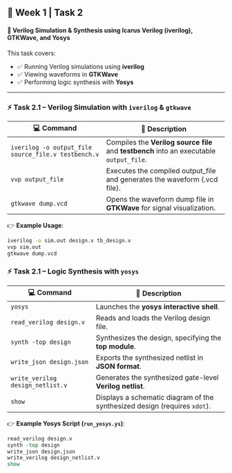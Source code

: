## 📘 Week 1 | Task 2  
#### 🔹 Verilog Simulation & Synthesis using **Icarus Verilog (iverilog)**, **GTKWave**, and **Yosys**

This task covers:
- ✅ Running Verilog simulations using **iverilog**  
- ✅ Viewing waveforms in **GTKWave**  
- ✅ Performing logic synthesis with **Yosys**

---

### ⚡ Task 2.1 – Verilog Simulation with `iverilog` & `gtkwave`

| 💻 Command | 📖 Description |
|------------|----------------|
| `iverilog -o output_file source_file.v testbench.v` | Compiles the **Verilog source file** and **testbench** into an executable `output_file`. |
| `vvp output_file` | Executes the compiled output_file and generates the waveform (.vcd file). |
| `gtkwave dump.vcd` | Opens the waveform dump file in **GTKWave** for signal visualization. |

👉 **Example Usage**:  
```bash
iverilog -o sim.out design.v tb_design.v
vvp sim.out
gtkwave dump.vcd
```
### ⚡ Task 2.1 – Logic Synthesis with `yosys`

| 💻 Command | 📖 Description |
|------------|----------------|
| `yosys` | Launches the **yosys interactive shell**. |
| `read_verilog design.v` | Reads and loads the Verilog design file. |
| `synth -top design` | Synthesizes the design, specifying the **top module**. |
| `write_json design.json` | Exports the synthesized netlist in **JSON format**. |
| `write_verilog design_netlist.v` | Generates the synthesized gate-level **Verilog netlist**. |
| `show` | Displays a schematic diagram of the synthesized design (requires `xdot`). |

👉 **Example Yosys Script (`run_yosys.ys`)**:  
```tcl
read_verilog design.v
synth -top design
write_json design.json
write_verilog design_netlist.v
show
